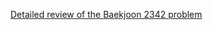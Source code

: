 [Detailed review of the Baekjoon 2342 problem](https://choicube84.github.io/study/2024/02/04/baekjoon_2342.html)
